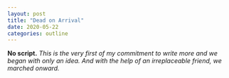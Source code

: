 ```yaml
---
layout: post
title: "Dead on Arrival"
date: 2020-05-22
categories: outline
---
```


**No script.** _This is the very first of my commitment to write more and we began with only an idea. And with the help of an irreplaceable friend, we marched onward._
